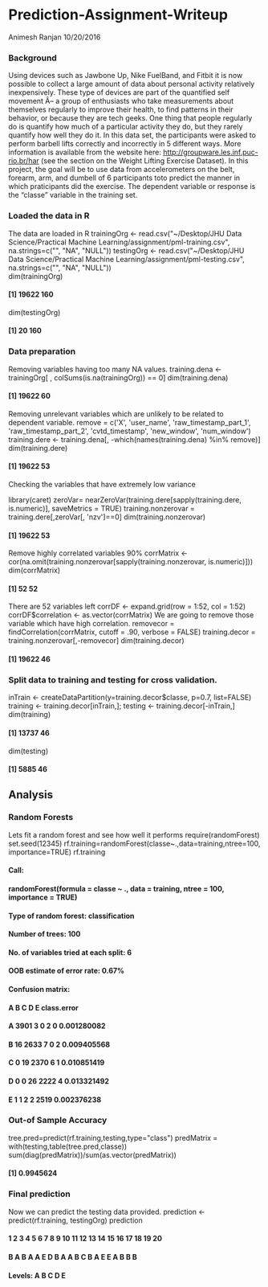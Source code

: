# Prediction-Assignment-Writeup
Animesh Ranjan
10/20/2016

### Background

Using devices such as Jawbone Up, Nike FuelBand, and Fitbit it is now possible to collect a large amount of data about personal activity relatively inexpensively. These type of devices are part of the quantified self movement Â– a group of enthusiasts who take measurements about themselves regularly to improve their health, to find patterns in their behavior, or because they are tech geeks.
One thing that people regularly do is quantify how much of a particular activity they do, but they rarely quantify how well they do it. In this data set, the participants were asked to perform barbell lifts correctly and incorrectly in 5 different ways. More information is available from the website here: http://groupware.les.inf.puc-rio.br/har (see the section on the Weight Lifting Exercise Dataset).
In this project, the goal will be to use data from accelerometers on the belt, forearm, arm, and dumbell of 6 participants toto predict the manner in which praticipants did the exercise.
The dependent variable or response is the “classe” variable in the training set.

### Loaded the data in R

The data are loaded in R
trainingOrg <- read.csv("~/Desktop/JHU Data Science/Practical Machine Learning/assignment/pml-training.csv", na.strings=c("", "NA", "NULL"))
testingOrg <- read.csv("~/Desktop/JHU Data Science/Practical Machine Learning/assignment/pml-testing.csv", na.strings=c("", "NA", "NULL"))  
dim(trainingOrg)
#### [1] 19622   160

dim(testingOrg)
#### [1]  20 160


### Data preparation

Removing variables having too many NA values.
training.dena <- trainingOrg[ , colSums(is.na(trainingOrg)) == 0]
dim(training.dena)
#### [1] 19622    60

Removing unrelevant variables which are unlikely to be related to dependent variable.
remove = c('X', 'user_name', 'raw_timestamp_part_1', 'raw_timestamp_part_2', 'cvtd_timestamp', 'new_window', 'num_window')
training.dere <- training.dena[, -which(names(training.dena) %in% remove)]
dim(training.dere)
#### [1] 19622    53

Checking the variables that have extremely low variance

library(caret)
zeroVar= nearZeroVar(training.dere[sapply(training.dere, is.numeric)], saveMetrics = TRUE)
training.nonzerovar = training.dere[,zeroVar[, 'nzv']==0]
dim(training.nonzerovar)
#### [1] 19622    53

Remove highly correlated variables 90%
corrMatrix <- cor(na.omit(training.nonzerovar[sapply(training.nonzerovar, is.numeric)]))
dim(corrMatrix)
#### [1] 52 52

There are 52 variables left
corrDF <- expand.grid(row = 1:52, col = 1:52)
corrDF$correlation <- as.vector(corrMatrix)
We are going to remove those variable which have high correlation.
removecor = findCorrelation(corrMatrix, cutoff = .90, verbose = FALSE)
training.decor = training.nonzerovar[,-removecor]
dim(training.decor)
#### [1] 19622    46


### Split data to training and testing for cross validation.
inTrain <- createDataPartition(y=training.decor$classe, p=0.7, list=FALSE)
training <- training.decor[inTrain,]; testing <- training.decor[-inTrain,]
dim(training)
#### [1] 13737    46

dim(testing)
#### [1] 5885   46


## Analysis

### Random Forests

Lets fit a random forest and see how well it performs
require(randomForest)
set.seed(12345)
rf.training=randomForest(classe~.,data=training,ntree=100, importance=TRUE)
rf.training
#### 
#### Call:
####  randomForest(formula = classe ~ ., data = training, ntree = 100,      importance = TRUE) 
####                Type of random forest: classification
####                      Number of trees: 100
#### No. of variables tried at each split: 6
#### 
####         OOB estimate of  error rate: 0.67%
#### Confusion matrix:
####      A    B    C    D    E class.error
#### A 3901    3    0    2    0 0.001280082
#### B   16 2633    7    0    2 0.009405568
#### C    0   19 2370    6    1 0.010851419
#### D    0    0   26 2222    4 0.013321492
#### E    1    1    2    2 2519 0.002376238


### Out-of Sample Accuracy

tree.pred=predict(rf.training,testing,type="class")
predMatrix = with(testing,table(tree.pred,classe))
sum(diag(predMatrix))/sum(as.vector(predMatrix))
#### [1] 0.9945624

### Final prediction

Now we can predict the testing data provided.
prediction <- predict(rf.training, testingOrg)
prediction
####  1  2  3  4  5  6  7  8  9 10 11 12 13 14 15 16 17 18 19 20 
####  B  A  B  A  A  E  D  B  A  A  B  C  B  A  E  E  A  B  B  B 
#### Levels: A B C D E
